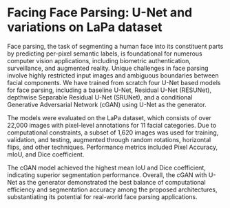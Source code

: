 # Facing Face Parsing: U-Net and variations on LaPa dataset

Face parsing, the task of segmenting a human face into its constituent parts by predicting per-pixel semantic labels, is foundational for numerous computer vision applications, including biometric authentication, surveillance, and augmented reality. Unique challenges in face parsing involve highly restricted input images and ambiguous boundaries between facial components. We have trained from scratch four U-Net based models for face parsing, including a baseline U-Net, Residual U-Net (RESUNet), depthwise Separable Residual U-Net  (SRUNet), and a conditional Generative Adversarial Network (cGAN) using U-Net as the generator.

The models were evaluated on the LaPa dataset, which consists of over 22,000 images with pixel-level annotations for 11 facial categories. Due to computational constraints, a subset of 1,620 images was used for training, validation, and testing, augmented through random rotations, horizontal flips, and other techniques.
Performance metrics included Pixel Accuracy, mIoU, and Dice coefficient.

The cGAN model achieved the highest mean IoU and Dice coefficient, indicating superior segmentation performance. Overall, the cGAN with U-Net as the generator demonstrated the best balance of computational efficiency and segmentation accuracy among the proposed architectures, substantiating its potential for real-world face parsing applications.

